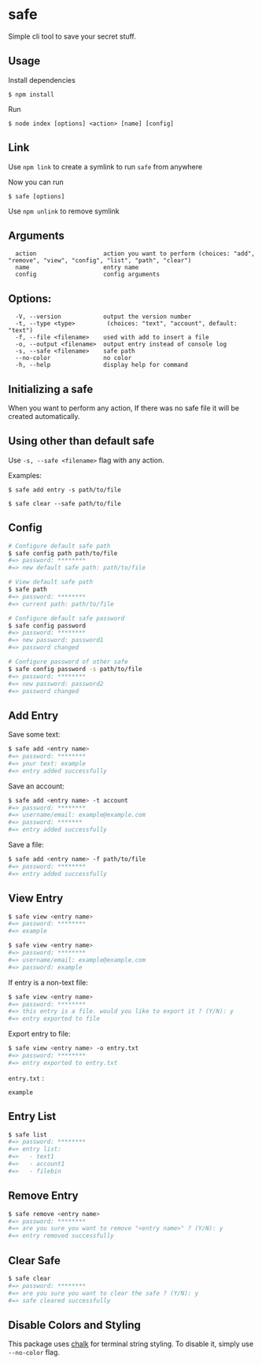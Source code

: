 # safe
Simple cli tool to save your secret stuff.

## Usage
Install dependencies
```
$ npm install
```
Run
```
$ node index [options] <action> [name] [config]
```

## Link
Use `npm link` to create a symlink to run `safe` from anywhere

Now you can run
```
$ safe [options]
```
Use `npm unlink` to remove symlink

## Arguments
```
  action                   action you want to perform (choices: "add", "remove", "view", "config", "list", "path", "clear")
  name                     entry name
  config                   config arguments
```

## Options:
```
  -V, --version            output the version number
  -t, --type <type>         (choices: "text", "account", default: "text")
  -f, --file <filename>    used with add to insert a file
  -o, --output <filename>  output entry instead of console log
  -s, --safe <filename>    safe path
  --no-color               no color
  -h, --help               display help for command
```

## Initializing a safe
When you want to perform any action, If there was no safe file it will be created automatically.

## Using other than default safe
Use `-s, --safe <filename>` flag with any action.

Examples:

```
$ safe add entry -s path/to/file

$ safe clear --safe path/to/file
```

## Config
```sh
# Configure default safe path
$ safe config path path/to/file
#=> password: ********
#=> new default safe path: path/to/file

# View default safe path
$ safe path
#=> password: ********
#=> current path: path/to/file

# Configure default safe password
$ safe config password
#=> password: ********
#=> new password: password1
#=> password changed

# Configure password of other safe
$ safe config password -s path/to/file
#=> password: ********
#=> new password: password2
#=> password changed
```

## Add Entry
Save some text:
```sh
$ safe add <entry name>
#=> password: ********
#=> your text: example
#=> entry added successfully
```
Save an account:
```sh
$ safe add <entry name> -t account
#=> password: ********
#=> username/email: example@example.com
#=> password: *******
#=> entry added successfully
```
Save a file:
```sh
$ safe add <entry name> -f path/to/file
#=> password: ********
#=> entry added successfully
```

## View Entry
```sh
$ safe view <entry name>
#=> password: ********
#=> example
```
```sh
$ safe view <entry name>
#=> password: ********
#=> username/email: example@example.com
#=> password: example
```
If entry is a non-text file:
```sh
$ safe view <entry name>
#=> password: ********
#=> this entry is a file. would you like to export it ? (Y/N): y
#=> entry exported to file
```
Export entry to file:
```sh
$ safe view <entry name> -o entry.txt
#=> password: ********
#=> entry exported to entry.txt
```
`entry.txt` :
```
example
```

## Entry List
```sh
$ safe list
#=> password: ********
#=> entry list:
#=>   - text1
#=>   - account1
#=>   - filebin
```

## Remove Entry
```sh
$ safe remove <entry name>
#=> password: ********
#=> are you sure you want to remove "<entry name>" ? (Y/N): y
#=> entry removed successfully
```

## Clear Safe
```sh
$ safe clear
#=> password: ********
#=> are you sure you want to clear the safe ? (Y/N): y
#=> safe cleared successfully
```

## Disable Colors and Styling
This package uses [chalk](https://github.com/chalk/chalk) for terminal string styling. To disable it, simply use `--no-color` flag.